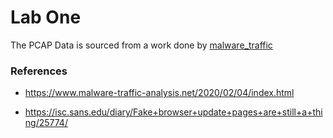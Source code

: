 # Lab One

The PCAP Data is sourced from a work done by [malware_traffic](https://twitter.com/malware_traffic)

### References

* https://www.malware-traffic-analysis.net/2020/02/04/index.html

* https://isc.sans.edu/diary/Fake+browser+update+pages+are+still+a+thing/25774/
